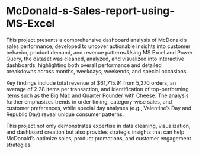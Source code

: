 # McDonald-s-Sales-report-using-MS-Excel
This project presents a comprehensive dashboard analysis of McDonald’s sales performance, developed to uncover actionable insights into customer behavior, product demand, and revenue patterns.Using MS Excel and Power Query, the dataset was cleaned, analyzed, and visualized into interactive dashboards, highlighting both overall performance and detailed breakdowns across months, weekdays, weekends, and special occasions.

Key findings include total revenue of $61,715.91 from 5,370 orders, an average of 2.28 items per transaction, and identification of top-performing items such as the Big Mac and Quarter Pounder with Cheese. The analysis further emphasizes trends in order timing, category-wise sales, and customer preferences, while special day analyses (e.g., Valentine’s Day and Republic Day) reveal unique consumer patterns.

This project not only demonstrates expertise in data cleaning, visualization, and dashboard creation but also provides strategic insights that can help McDonald’s optimize sales, product promotions, and customer engagement strategies.

